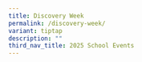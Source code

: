 ```yaml
---
title: Discovery Week
permalink: /discovery-week/
variant: tiptap
description: ""
third_nav_title: 2025 School Events
---
```

